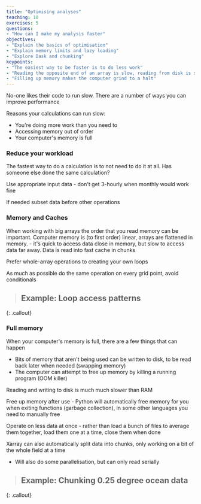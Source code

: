 ```yaml
---
title: "Optimising analyses"
teaching: 10
exercises: 5
questions:
- "How can I make my analysis faster"
objectives:
- "Explain the basics of optimisation"
- "Explain memory limits and lazy loading"
- "Explore Dask and chunking"
keypoints:
- "The easiest way to be faster is to do less work"
- "Reading the opposite end of an array is slow, reading from disk is slower"
- "Filling up memory makes the computer grind to a halt"
---
```


No-one likes their code to run slow. There are a number of ways you can improve performance

Reasons your calculations can run slow:

 * You're doing more work than you need to
 * Accessing memory out of order
 * Your computer's memory is full

### Reduce your workload

The fastest way to do a calculation is to not need to do it at all. Has someone
else done the same calculation?

Use appropriate input data - don't get 3-hourly when monthly would work fine

If needed subset data before other operations

### Memory and Caches

When working with big arrays the order that you read memory can be important.
Computer memory is (to first order) linear, arrays are flattened in memory. -
it's quick to access data close in memory, but slow to access data far away.
Data is read into fast cache in chunks

Prefer whole-array operations to creating your own loops

As much as possible do the same operation on every grid point, avoid conditionals

> ## Example: Loop access patterns
{: .callout}

### Full memory

When your computer's memory is full, there are a few things that can happen

 * Bits of memory that aren't being used can be written to disk, to be read back later when needed (swapping memory)
 * The computer can attempt to free up memory by killing a running program (OOM killer)

Reading and writing to disk is much much slower than RAM

Free up memory after use - Python will automatically free memory for you when exiting functions (garbage collection), in some other languages you need to manually free

Operate on less data at once - rather than load a bunch of files to average them together, load them one at a time, close them when done

Xarray can also automatically split data into chunks, only working on a bit of the whole field at a time
 * Will also do some parallelisation, but can only read serially

> ## Example: Chunking 0.25 degree ocean data
{: .callout}

